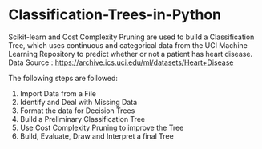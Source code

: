 # Classification-Trees-in-Python

Scikit-learn and Cost Complexity Pruning are used to build a Classification Tree, which uses continuous and categorical data from the UCI Machine Learning Repository to predict whether or not a patient has heart disease.
Data Source : https://archive.ics.uci.edu/ml/datasets/Heart+Disease 

The following steps are followed:

1. Import Data from a File
2. Identify and Deal with Missing Data
3. Format the data for Decision Trees
4. Build a Preliminary Classification Tree
5. Use Cost Complexity Pruning to improve the Tree
6. Build, Evaluate, Draw and Interpret a final Tree
